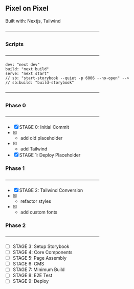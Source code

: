 ## Pixel on Pixel

Built with: Nextjs, Tailwind

—————————————————————

### Scripts

—————————————————————

```
dev: "next dev"
build: "next build"
serve: "next start"
// sb: "start-storybook --quiet -p 6006 --no-open" -->
// sb:build: "build-storybook"
```

—————————————————————

### Phase 0

—————————————————————

- [x] STAGE 0: Initial Commit
- [x] - add old placeholder
- [x] - add Tailwind
- [x] STAGE 1: Deploy Placeholder

### Phase 1

—————————————————————

- [x] STAGE 2: Tailwind Conversion
- [x] - refactor styles
- [x] - add custom fonts

### Phase 2

—————————————————————

- [ ] STAGE 3: Setup Storybook
- [ ] STAGE 4: Core Components
- [ ] STAGE 5: Page Assembly
- [ ] STAGE 6: CMS
- [ ] STAGE 7: Minimum Build
- [ ] STAGE 8: E2E Test
- [ ] STAGE 9: Deploy
